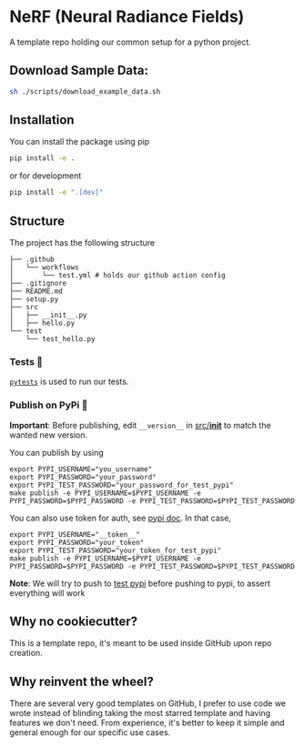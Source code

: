# NeRF (Neural Radiance Fields)
A template repo holding our common setup for a python project.


## Download Sample Data:

```bash
sh ./scripts/download_example_data.sh
```

## Installation

You can install the package using pip

```bash
pip install -e .
```

or for development

```bash
pip install -e ".[dev]"
```

## Structure

The project has the following structure

```
├── .github
│   └── workflows
│       └── test.yml # holds our github action config 
├── .gitignore
├── README.md
├── setup.py
├── src
│   ├── __init__.py 
│   ├── hello.py 
└── test 
    └── test_hello.py
```

### Tests 🧪

[`pytests`](https://docs.pytest.org/en/7.1.x/) is used to run our tests.

### Publish on PyPi 🚀

**Important**: Before publishing, edit `__version__` in [src/__init__](/src/__init__.py) to match the wanted new version.

You can publish by using

```
export PYPI_USERNAME="you_username"
export PYPI_PASSWORD="your_password"
export PYPI_TEST_PASSWORD="your_password_for_test_pypi"
make publish -e PYPI_USERNAME=$PYPI_USERNAME -e PYPI_PASSWORD=$PYPI_PASSWORD -e PYPI_TEST_PASSWORD=$PYPI_TEST_PASSWORD
```

You can also use token for auth, see [pypi doc](https://pypi.org/help/#apitoken). In that case,

```
export PYPI_USERNAME="__token__"
export PYPI_PASSWORD="your_token"
export PYPI_TEST_PASSWORD="your_token_for_test_pypi"
make publish -e PYPI_USERNAME=$PYPI_USERNAME -e PYPI_PASSWORD=$PYPI_PASSWORD -e PYPI_TEST_PASSWORD=$PYPI_TEST_PASSWORD
```

**Note**: We will try to push to [test pypi](https://test.pypi.org/) before pushing to pypi, to assert everything will work


## Why no cookiecutter?
This is a template repo, it's meant to be used inside GitHub upon repo creation.

## Why reinvent the wheel?

There are several very good templates on GitHub, I prefer to use code we wrote instead of blinding taking the most starred template and having features we don't need. From experience, it's better to keep it simple and general enough for our specific use cases.
